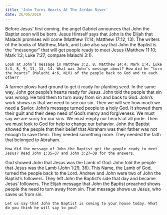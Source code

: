 ```yaml
---
title: 'John Turns Hearts At The Jordan River'
date: 26/06/2019
---
```


Before Jesus’ first coming, the angel Gabriel announces that John the Baptist soon will be born. Jesus Himself says that John is the Elijah that Malachi promises will come (Matthew 11:14; Matthew 17:12, 13). The writers of the books of Matthew, Mark, and Luke also say that John the Baptist is the “messenger” that will get people ready to meet Jesus (Matthew 11:10; Mark 1:2; Luke 7:27; compare Malachi 3:1).

`Look at John’s message in Matthew 3:2, 8; Matthew 14:4; Mark 1:4; Luke 3:3, 8, 9, 11, 13, 14. What was John’s message about? How did he “turn the hearts” (Malachi 4:6, NLV) of the people back to God and to each other?`

A farmer plows hard ground to get it ready for planting seed. In the same way, John got people’s hearts ready for Jesus. John told the people that sin was wrong. He told them to turn away from sin and back to God. John’s work shows us that we need to see our sin. Then we will see how much we need a Savior. John’s message turned people to a holy God. It showed them their guilt and their deep need of God’s mercy and forgiveness. We must say we are sorry for our sins. We must empty our hearts of all pride. Then we must look to God for help to change our behavior. John the Baptist showed the people that their belief that Abraham was their father was not enough to save them. They needed something more. They needed the faith that belonged to Abraham.

`How did the message of John the Baptist get the people ready to meet Jesus? Read John 1:35–37 and John 3:27–30 for the answers.`

God showed John that Jesus was the Lamb of God. John told the people that Jesus was the Lamb (John 1:29, 36). This Name, the Lamb of God, turned the people back to the Lord. Andrew and John were two of John the Baptist’s followers. They left John the Baptist’s side that day and became Jesus’ followers. The Elijah message that John the Baptist preached shows people the need to turn away from sin. That message shows us Jesus, who saves us from sin. 

`Let us say that John the Baptist is coming to your house today. What do you think he will say to you?`